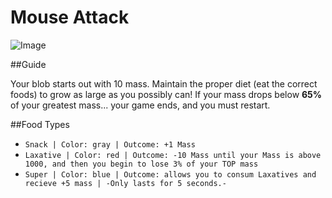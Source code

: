 # Mouse Attack  

![Image](http://gyazo.com/2e3f342bab1ee5292cead1660c7dc766.png)  
  
##Guide  
  
Your blob starts out with 10 mass. Maintain the proper diet (eat the correct foods) to grow as large as you possibly can! If your mass drops below **65%** of your greatest mass... your game ends, and you must restart.  

##Food Types  
  
* `Snack | Color: gray | Outcome: +1 Mass`  
* `Laxative | Color: red | Outcome: -10 Mass until your Mass is above 1000, and then you begin to lose 3% of your TOP mass`  
* `Super | Color: blue | Outcome: allows you to consum Laxatives and recieve +5 mass | -Only lasts for 5 seconds.-`




